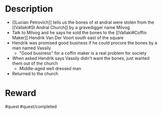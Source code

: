 # Description
- [[Lucian Petrovich]] tells us the bones of st andral were stolen from the [[Vallaki#St Andral Church]] by a gravedigger name Milvog
- Talk to Milvog and he says he sold the bones to the [[Vallaki#Coffin Maker]] Hendrik Van Der Voort south east of the square
- Hendrik was promised good business if he could procure the bones by a man named Vassily
	- "Good business" for a coffin maker is a real problem for society
- When asked Hendrik says Vassily didn't want the bones, just wanted them out of the church
	- Middle-aged well dressed man 
- Returned to the church

# Reward


#quest 
#quest/completed 